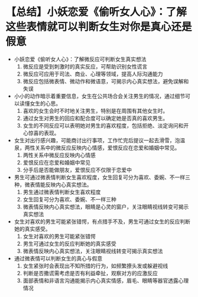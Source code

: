 # 【总结】小妖恋爱《偷听女人心》：了解这些表情就可以判断女生对你是真心还是假意

-   小妖恋爱《偷听女人心》：了解微反应可判断女生真实想法
    1.  微反应是受到刺激时的真实反应，可帮助识别女性谎言
    2.  微反应可应用于司法、商业、心理等领域，提高人际沟通能力
    3.  微反应包括微表情、微动作和微语意，可揭示内心真实想法，避免误解和失误
-   小小的动作暗示着重要信息，女生在公共场合会关注男生的情况，通过细节可以读懂女生的心思。
    1.  喜欢的女生会时不时地关注男生，特别是在周围有其他女生时。
    2.  通过女生对男生的回应和配合度可以确定她是否真的喜欢男生。
    3.  女生的不同反应可以表明她对男生的喜欢程度，包括拒绝、淡定询问和开心惊喜的表现。
-   女生对出行感兴趣，可能商讨出行事项，工作忙完后提议一起去滑雪，泡温泉，两性关系中的微反应反映内心情感，爱恨反应在恋爱和婚姻中常见。
    1.  两性关系中微反应反映内心情感
    2.  爱恨反应在恋爱和婚姻中常见
    3.  分手后是否能做朋友，爱恨反应不仅限于恋爱中
-   男生可通过微表情判断女生喜欢程度，女生回复可分为喜欢、委婉、不一样三种，微表情能反映内心真实想法。
    1.  男生通过微表情判断女生喜欢程度
    2.  女生回复可分为喜欢、委婉、不一样三种
    3.  微表情反映内心真实想法，眼睛是心灵的窗户，关注眼睛视线转变可揭示真实想法
-   女生对喜欢的男生可能紧张错愕，有点措手不及，男生可通过女生的反应判断她的真实感受。
    1.  女生对喜欢的男生可能紧张错愕
    2.  男生可通过女生的反应判断她的真实感受
    3.  微表情反映内心真实想法，关注眼睛视线转变可揭示真实想法
-   通过微表情可以判断女生的真心与假意
    1.  女生紧张时会表现出不知所措的行为，如频繁撩头发或躲避视线
    2.  判断是否撒谎需考虑是否有利益牵扯，观察对方的应激反应
    3.  面部表情和非语言沟通能揭示内心真实情感，眉毛、眼睛等器官透露心理情况